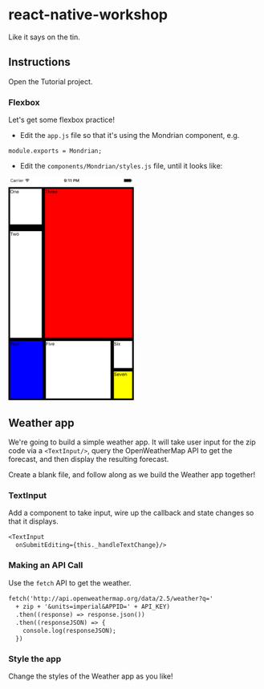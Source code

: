 # react-native-workshop
Like it says on the tin.

## Instructions

Open the Tutorial project.

### Flexbox

Let's get some flexbox practice!

- Edit the `app.js` file so that it's using the Mondrian component, e.g.

```
module.exports = Mondrian;
```

- Edit the `components/Mondrian/styles.js` file, until it looks like:

<img src="Tutorial/components/Mondrian/screenshots/mondrian-02.png" width="250px"/>

## Weather app

We're going to build a simple weather app. It will take user input for the zip code via a `<TextInput/>`, query the OpenWeatherMap API to get the forecast, and then display the resulting forecast.

Create a blank file, and follow along as we build the Weather app together!

### TextInput

Add a component to take input, wire up the callback and state changes so that it displays.

```
<TextInput
  onSubmitEditing={this._handleTextChange}/>
```

### Making an API Call

Use the `fetch` API to get the weather.

```
fetch('http://api.openweathermap.org/data/2.5/weather?q='
  + zip + '&units=imperial&APPID=' + API_KEY)
  .then((response) => response.json())
  .then((responseJSON) => {
    console.log(responseJSON);
  })
```

### Style the app

Change the styles of the Weather app as you like!

